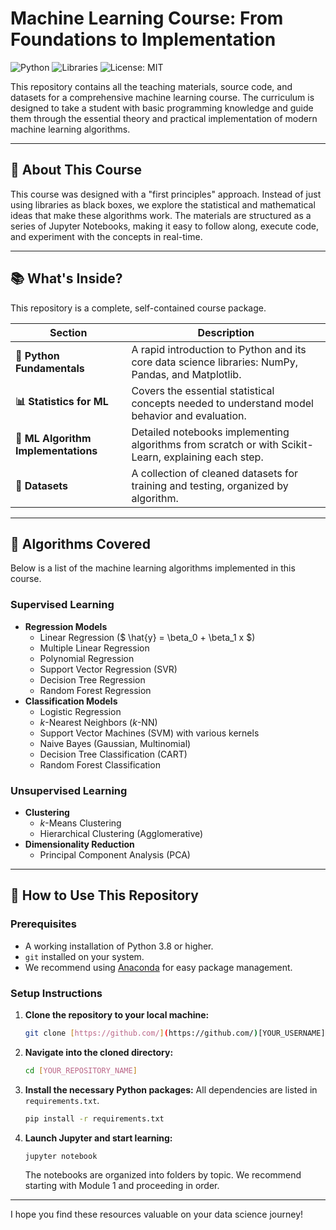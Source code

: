 # Machine Learning Course: From Foundations to Implementation

![Python](https://img.shields.io/badge/Python-3.8%2B-blue.svg)
![Libraries](https://img.shields.io/badge/Libraries-Pandas%20%7C%20NumPy%20%7C%20Scikit--learn-orange.svg)
![License: MIT](https://img.shields.io/badge/License-MIT-yellow.svg)

This repository contains all the teaching materials, source code, and datasets for a comprehensive machine learning course. The curriculum is designed to take a student with basic programming knowledge and guide them through the essential theory and practical implementation of modern machine learning algorithms.

---

## 🎯 About This Course

This course was designed with a "first principles" approach. Instead of just using libraries as black boxes, we explore the statistical and mathematical ideas that make these algorithms work. The materials are structured as a series of Jupyter Notebooks, making it easy to follow along, execute code, and experiment with the concepts in real-time.

---

## 📚 What's Inside?

This repository is a complete, self-contained course package.

| Section                           | Description                                                                                             |
| --------------------------------- | ------------------------------------------------------------------------------------------------------- |
| **🐍 Python Fundamentals** | A rapid introduction to Python and its core data science libraries: NumPy, Pandas, and Matplotlib.      |
| **📊 Statistics for ML** | Covers the essential statistical concepts needed to understand model behavior and evaluation.           |
| **🧠 ML Algorithm Implementations** | Detailed notebooks implementing algorithms from scratch or with Scikit-Learn, explaining each step.     |
| **💾 Datasets** | A collection of cleaned datasets for training and testing, organized by algorithm.                      |

---

## 🤖 Algorithms Covered

Below is a list of the machine learning algorithms implemented in this course.

### Supervised Learning

* **Regression Models**
    * Linear Regression ($ \hat{y} = \beta_0 + \beta_1 x $)
    * Multiple Linear Regression
    * Polynomial Regression
    * Support Vector Regression (SVR)
    * Decision Tree Regression
    * Random Forest Regression
* **Classification Models**
    * Logistic Regression
    * $k$-Nearest Neighbors ($k$-NN)
    * Support Vector Machines (SVM) with various kernels
    * Naive Bayes (Gaussian, Multinomial)
    * Decision Tree Classification (CART)
    * Random Forest Classification

### Unsupervised Learning

* **Clustering**
    * $k$-Means Clustering
    * Hierarchical Clustering (Agglomerative)
* **Dimensionality Reduction**
    * Principal Component Analysis (PCA)

---

## 🚀 How to Use This Repository

### Prerequisites

- A working installation of Python 3.8 or higher.
- `git` installed on your system.
- We recommend using [Anaconda](https://www.anaconda.com/products/distribution) for easy package management.

### Setup Instructions

1.  **Clone the repository to your local machine:**
    ```bash
    git clone [https://github.com/](https://github.com/)[YOUR_USERNAME]/[YOUR_REPOSITORY_NAME].git
    ```

2.  **Navigate into the cloned directory:**
    ```bash
    cd [YOUR_REPOSITORY_NAME]
    ```

3.  **Install the necessary Python packages:**
    All dependencies are listed in `requirements.txt`.
    ```bash
    pip install -r requirements.txt
    ```

4.  **Launch Jupyter and start learning:**
    ```bash
    jupyter notebook
    ```
    The notebooks are organized into folders by topic. We recommend starting with Module 1 and proceeding in order.

---

I hope you find these resources valuable on your data science journey!
